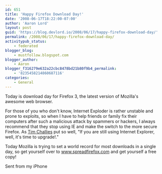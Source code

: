 ```yaml
---
id: 651
title: 'Happy Firefox Download Day!'
date: '2008-06-17T18:22:00-07:00'
author: 'Aaron Lord'
layout: post
guid: 'https://blog.devlord.io/2008/06/17/happy-firefox-download-day/'
permalink: /2008/06/17/happy-firefox-download-day/
activitypub_status:
    - federated
blogger_blog:
    - mustfollow.blogspot.com
blogger_author:
    - Aaron
blogger_f316279e632a22cbc8478bd21b80f9b4_permalink:
    - '8235458214860687116'
categories:
    - General
---
```


Today is download day for Firefox 3, the latest version of Mozilla's  awesome web browser.

For those of you who don't know, Internet Exploder is rather unstable  and prone to exploits, so when I have to help friends or family fix  their computers after such a malicious attack by spammers or hackers,  I always recommend that they stop using IE and make the switch to the  more secure Firefox.  As <a href="http://www.challies.com/sideblog/archives/2008/06/a_la_carte_617.php">Tim Challies</a> put so well, "If you are still using Internet Explorer, well, it's time to upgrade!."

Today Mozilla is trying to set a world record for most downloads in a single day, so get yourself over to <a href="http://www.spreadfirefox.com/en-US/worldrecord/">www.spreadfirefox.com</a> and get yourself a free copy!

Sent from my iPhone